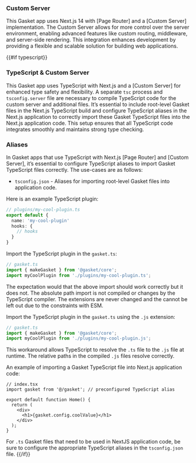 ### Custom Server

This Gasket app uses Next.js 14 with [Page Router] and a [Custom Server] implementation. The Custom Server allows for more control over the server environment, enabling advanced features like custom routing, middleware, and server-side rendering. This integration enhances development by providing a flexible and scalable solution for building web applications.

{{#if typescript}}
### TypeScript & Custom Server

This Gasket app uses TypeScript with Next.js and a [Custom Server] for enhanced type safety and flexibility. A separate `tsc` process and `tsconfig.server` file are necessary to compile TypeScript code for the custom server and additional files. It’s essential to include root-level Gasket files in the Next.js TypeScript build and configure TypeScript aliases in the Next.js application to correctly import these Gasket TypeScript files into the Next.js application code. This setup ensures that all TypeScript code integrates smoothly and maintains strong type checking.

### Aliases

In Gasket apps that use TypeScript with Next.js [Page Router] and [Custom Server], it’s essential to configure TypeScript aliases to import Gasket TypeScript files correctly. The use-cases are as follows:

- `tsconfig.json` - Aliases for importing root-level Gasket files into application code.

Here is an example TypeScript plugin:

```ts
// plugins/my-cool-plugin.ts
export default {
  name: 'my-cool-plugin'
  hooks: {
    // hooks
  }
}
```

Import the TypeScript plugin in the `gasket.ts`:

```ts
// gasket.ts
import { makeGasket } from '@gasket/core';
import myCoolPlugin from './plugins/my-cool-plugin.ts';
```

The expectation would that the above import should work correctly but it does not. The absolute path import is not compiled or changes by the TypeScript compiler. The extensions are never changed and the cannot be left out due to the constraints with ESM.

Import the TypeScript plugin in the `gasket.ts` using the `.js` extension:

```ts
// gasket.ts
import { makeGasket } from '@gasket/core';
import myCoolPlugin from './plugins/my-cool-plugin.js';
```

This workaround allows TypeScript to resolve the `.ts` file to the `.js` file at runtime. The relative paths in the compiled `.js` files resolve correctly.

An example of importing a Gasket TypeScript file into Next.js application code:

```tsx
// index.tsx
import gasket from '@/gasket'; // preconfigured TypeScript alias

export default function Home() {
  return (
    <div>
      <h1>{gasket.config.coolValue}</h1>
    </div>
  );
}
```

For `.ts` Gasket files that need to be used in NextJS application code, be sure to configure the appropriate TypeScript aliases in the `tsconfig.json` file.
{{/if}}
